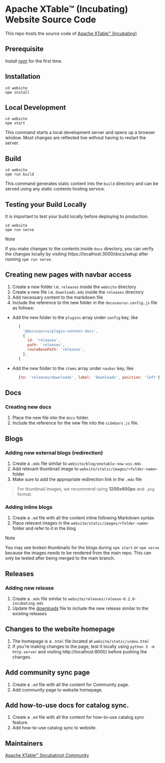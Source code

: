 <!--
 - Licensed to the Apache Software Foundation (ASF) under one
 - or more contributor license agreements.  See the NOTICE file
 - distributed with this work for additional information
 - regarding copyright ownership.  The ASF licenses this file
 - to you under the Apache License, Version 2.0 (the
 - "License"); you may not use this file except in compliance
 - with the License.  You may obtain a copy of the License at
 - 
 -     http://www.apache.org/licenses/LICENSE-2.0
 - 
 - Unless required by applicable law or agreed to in writing, software
 - distributed under the License is distributed on an "AS IS" BASIS,
 - WITHOUT WARRANTIES OR CONDITIONS OF ANY KIND, either express or implied.
 - See the License for the specific language governing permissions and 
 - limitations under the License.
-->

# Apache XTable™ (Incubating) Website Source Code

This repo hosts the source code of [Apache XTable™ (Incubating)](https://github.com/apache/incubator-xtable)

## Prerequisite

Install [npm](https://treehouse.github.io/installation-guides/mac/node-mac.html) for the first time.

## Installation

```console
cd website
npm install
```

## Local Development

```console
cd website
npm start
```

This command starts a local development server and opens up a browser window. 
Most changes are reflected live without having to restart the server.

## Build

```console
cd website
npm run build
```

This command generates static content into the `build` directory and can be served using any static contents hosting service.

## Testing your Build Locally
It is important to test your build locally before deploying to production.

```console
cd website
npm run serve
```
> [!NOTE]  
> If you make changes to the contents inside `docs` directory, you can verify the changes locally by visiting https://localhost:3000/docs/setup after running `npm run serve`. 

## Creating new pages with navbar access
1. Create a new folder i.e. `releases` inside the `website` directory
2. Create a new file i.e. `downloads.mdx` inside the `releases` directory
3. Add necessary content to the markdown file
4. Include the reference to the new folder in the `docusaurus.config.js` file as follows:
* Add the new folder to the `plugins` array under `config` key, like
```javascript
      [
        '@docusaurus/plugin-content-docs',
        {
          id: 'releases',
          path: 'releases',
          routeBasePath: 'releases',
        },
      ]
```
* Add the new folder to the `items` array under `navbar` key, like
```javascript
      {to: 'releases/downloads', label: 'Downloads', position: 'left'}
```

## Docs
### Creating new docs
1. Place the new file into the `docs` folder.
2. Include the reference for the new file into the `sidebars.js` file.

## Blogs
### Adding new external blogs (redirection)
1. Create a `.mdx` file similar to `website/blog/onetable-now-oss.mdx`
2. Add relevant thumbnail image to `website/static/images/<folder-name>` folder
3. Make sure to add the appropriate redirection link in the `.mdx` file
> For thumbnail images, we recommend using **1200x600px** and `.png` format.

### Adding inline blogs
1. Create a `.md` file with all the content inline following Markdown syntax
2. Place relevant images in the `website/static/images/<folder-name>` folder and refer to it in the blog

> [!NOTE]  
> You may see broken thumbnails for the blogs during `npm start` or `npm serve` because the images needs to be rendered from the main repo. This can only be tested after being merged to the main branch.

## Releases
### Adding new release
1. Create a `.mdx` file similar to `website/releases/release-0.2.0-incubating.mdx`
2. Update the [downloads](releases/downloads.mdx) file to include the new release similar to the existing releases

## Changes to the website homepage
1. The homepage is a `.html` file located at `website/static/index.html`
2. If you're making changes to the page, test it locally using `python 3 -m http.server` and visiting http://localhost:8000/ before pushing the changes.

## Add community sync page 
1. Create a `.md` file with all the content for Community page.
2. Add community page to website homepage. 

## Add how-to-use docs for catalog sync.
1. Create a `.md` file with all the content for how-to-use catalog sync feature.
2. Add how-to-use catalog sync to website.

## Maintainers
[Apache XTable™ (Incubating) Community](https://incubator.apache.org/projects/xtable.html)
